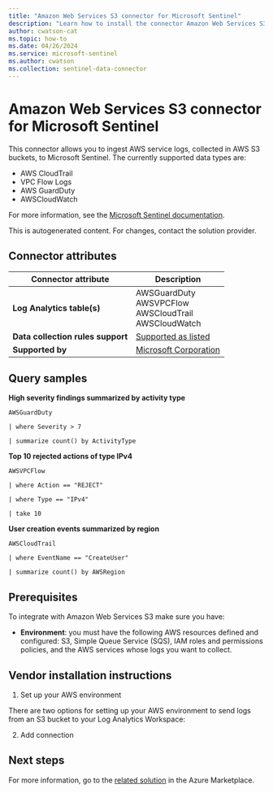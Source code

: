 ```yaml
---
title: "Amazon Web Services S3 connector for Microsoft Sentinel"
description: "Learn how to install the connector Amazon Web Services S3 to connect your data source to Microsoft Sentinel."
author: cwatson-cat
ms.topic: how-to
ms.date: 04/26/2024
ms.service: microsoft-sentinel
ms.author: cwatson
ms.collection: sentinel-data-connector
---
```


# Amazon Web Services S3 connector for Microsoft Sentinel

This connector allows you to ingest AWS service logs, collected in AWS S3 buckets, to Microsoft Sentinel. The currently supported data types are: 
* AWS CloudTrail
* VPC Flow Logs
* AWS GuardDuty
* AWSCloudWatch

For more information, see the [Microsoft Sentinel documentation](https://go.microsoft.com/fwlink/p/?linkid=2218883&wt.mc_id=sentinel_dataconnectordocs_content_cnl_csasci).

This is autogenerated content. For changes, contact the solution provider.

## Connector attributes

| Connector attribute | Description |
| --- | --- |
| **Log Analytics table(s)** | AWSGuardDuty<br/> AWSVPCFlow<br/> AWSCloudTrail<br/> AWSCloudWatch<br/>|
| **Data collection rules support** | [Supported as listed](/azure/azure-monitor/logs/tables-feature-support) |
| **Supported by** | [Microsoft Corporation](https://support.microsoft.com) |

## Query samples

**High severity findings summarized by activity type**

   ```kusto
AWSGuardDuty
            
   | where Severity > 7
            
   | summarize count() by ActivityType
   ```

**Top 10 rejected actions of type IPv4**

   ```kusto
AWSVPCFlow
            
   | where Action == "REJECT"
            
   | where Type == "IPv4"
            
   | take 10
   ```

**User creation events summarized by region**

   ```kusto
AWSCloudTrail
            
   | where EventName == "CreateUser"
            
   | summarize count() by AWSRegion
   ```



## Prerequisites

To integrate with Amazon Web Services S3 make sure you have: 

- **Environment**: you must have the following AWS resources defined and configured: S3, Simple Queue Service (SQS), IAM roles and permissions policies, and the AWS services whose logs you want to collect.


## Vendor installation instructions

1. Set up your AWS environment

The​re are two options for setting up your AWS environment to send logs from an S3 bucket to your Log Analytics Workspace:


2. Add connection




## Next steps

For more information, go to the [related solution](https://azuremarketplace.microsoft.com/en-us/marketplace/apps/azuresentinel.azure-sentinel-solution-amazonwebservices?tab=Overview) in the Azure Marketplace.
